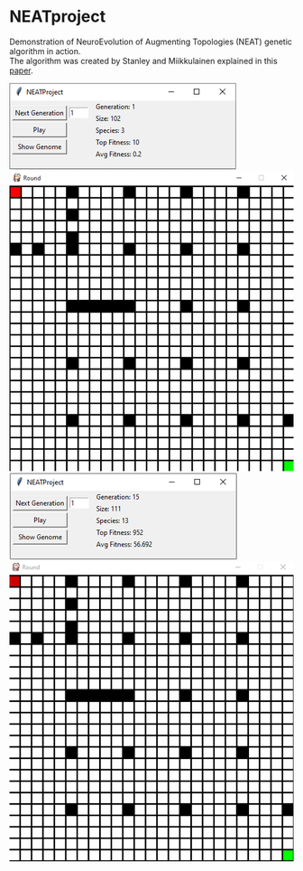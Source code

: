 # NEATproject
Demonstration of NeuroEvolution of Augmenting Topologies (NEAT) genetic algorithm in action.\
The algorithm was created by Stanley and Miikkulainen explained in this [paper](http://nn.cs.utexas.edu/downloads/papers/stanley.ec02.pdf).

![alt text](unsolved.PNG "unsolved ui")
![alt text](unsolved.gif "unsolved game")
![alt text](solved.PNG "solved ui")
![alt text](solved.gif "solved game")
